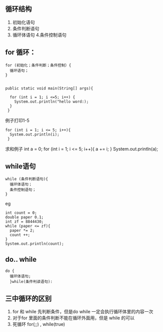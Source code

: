 ## 循环结构

1. 初始化语句
2. 条件判断语句
3. 循环体语句
4.条件控制语句

## for 循环：

    for (初始化；条件判断；条件控制）{
      循环语句；
    }

    
    public static void main(String[] args){
      
      for (int i = 1; i <=5; i++) {
        System.out.println("hello word:);
      }
     }


例子打印1-5
    
    for (int i = 1; i <= 5; i++){
      System.out.println(i);
     }

求和例子
    int a = 0;
    for (int i = 1; i <= 5; i++){
      a += i;
    }
    System.out.println(a);
    
    
  

## while语句
    while (条件判断语句){
      循环体语句；
      条件控制语句；
    } 

eg  
    
    int count = 0;
    double paper 0.1;
    int zf = 8844430;
    while (paper <= zf){
      paper *= 2;
      count ++;
    }
    System.out.println(count);
    


## do.. while

    do {
      循环体语句;
      }while(条件判读语句):
      
## 三中循环的区别
1. for 和 while 先判断条件，但是do while 一定会执行循环体里的内容一次
2. 对于for 里面的条件判断不能在循环外面用，但是 while 的可以
3. 死循环 for(;;) , while(true)

    

